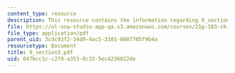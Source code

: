 ```yaml
---
content_type: resource
description: This resource contains the information regarding 9_section3.
file: https://ol-ocw-studio-app-qa.s3.amazonaws.com/courses/21g-103-chinese-iii-regular-fall-2005/047bcc1cc279a3538c335ec4236822de_MIT21G_103F05_9_3.pdf
file_type: application/pdf
parent_uid: 3cdc93f2-34d9-4ac5-3101-8607705f9b4a
resourcetype: Document
title: 9_section3.pdf
uid: 047bcc1c-c279-a353-8c33-5ec4236822de
---
```

